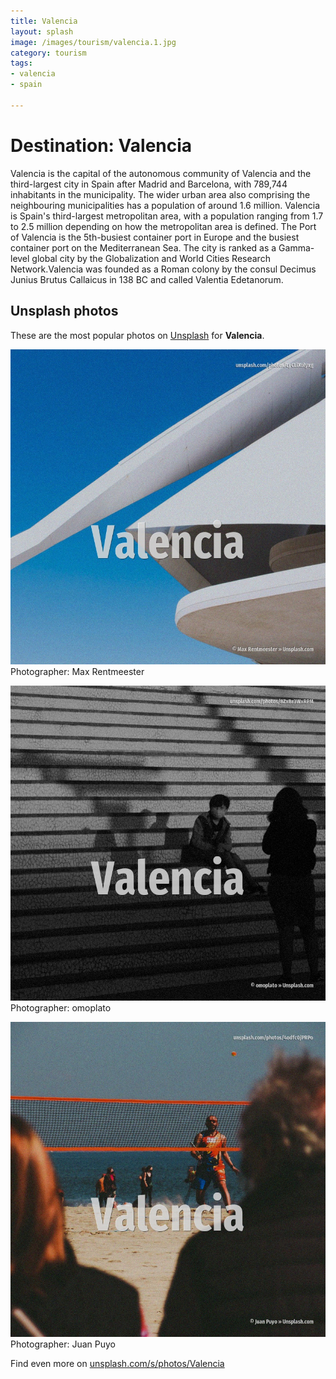 ```yaml
---
title: Valencia
layout: splash
image: /images/tourism/valencia.1.jpg
category: tourism
tags:
- valencia
- spain

---
```

# Destination: Valencia

Valencia  is the capital of the autonomous community of Valencia and the third-largest city in 
Spain after Madrid and Barcelona, with 789,744 inhabitants in the municipality.
The wider urban area also comprising the neighbouring municipalities has a population of around 1.6 
million.
Valencia is Spain's third-largest metropolitan area, with a population ranging from 1.7 to 2.5 
million depending on how the metropolitan area is defined.
The Port of Valencia is the 5th-busiest container port in Europe and the busiest container port on 
the Mediterranean Sea.
The city is ranked as a Gamma-level global city by the Globalization and World Cities Research 
Network.Valencia was founded as a Roman colony by the consul Decimus Junius Brutus Callaicus in 138 
BC and called Valentia Edetanorum.

 
## Unsplash photos
These are the most popular photos on [Unsplash](https://unsplash.com) for **Valencia**.
 
![Valencia](/images/tourism/valencia.1.jpg)
Photographer:  Max Rentmeester
 
![Valencia](/images/tourism/valencia.2.jpg)
Photographer:  omoplato
 
![Valencia](/images/tourism/valencia.3.jpg)
Photographer:  Juan Puyo
 
Find even more on [unsplash.com/s/photos/Valencia](https://unsplash.com/s/photos/Valencia)
 
